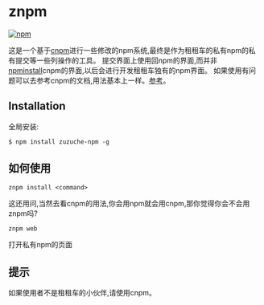 znpm
===================
[![npm](https://img.shields.io/npm/v/guido.svg)](https://www.npmjs.com/package/zuzuche-npm)

这是一个基于[cnpm](https://github.com/cnpm/cnpm)进行一些修改的npm系统,最终是作为租租车的私有npm的私有提交等一些列操作的工具。
提交界面上使用回npm的界面,而并非[npminstall](https://github.com/cnpm/npminstall)cnpm的界面,以后会进行开发租租车独有的npm界面。
如果使用有问题可以去参考cnpm的文档,用法基本上一样。[参考](https://github.com/cnpm/cnpm)。

Installation
------------
全局安装:
```shell
$ npm install zuzuche-npm -g
```

如何使用
------------
```shell
znpm install <command> 
```
这还用问,当然去看cnpm的用法,你会用npm就会用cnpm,那你觉得你会不会用znpm吗?

```shell
znpm web
```
打开私有npm的页面



提示
------------
如果使用者不是租租车的小伙伴,请使用cnpm。
